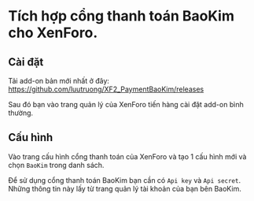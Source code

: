# Tích hợp cổng thanh toán BaoKim cho XenForo.

## Cài đặt

Tải add-on bản mới nhất ở đây: https://github.com/luutruong/XF2_PaymentBaoKim/releases

Sau đó bạn vào trang quản lý của XenForo tiến hàng cài đặt add-on bình thường.

## Cấu hình

Vào trang cấu hình cổng thanh toán của XenForo và tạo 1 cấu hình mới và chọn `BaoKim` trong danh sách.

Để sử dụng cổng thanh toán BaoKim bạn cần có `Api key` và `Api secret`. Những thông tin này lấy từ trang quản lý tài khoản
của bạn bên BaoKim.